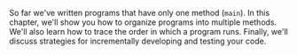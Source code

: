 So far we've written programs that have only one method (`main`). In this chapter, we'll show you how to organize programs into multiple methods. We'll also learn how to trace the order in which a program runs. Finally, we'll discuss strategies for incrementally developing and testing your code.